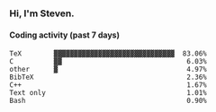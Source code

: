### Hi, I'm Steven.

#### Coding activity (past 7 days)
```
TeX        ▓▓▓▓▓▓▓▓▓▓▓▓▓▓▓▓▓▓▓▓▓▓▓▓▓▓▓▓▓▓  83.06%
C          ▓▓                               6.03%
other      ▓                                4.97%
BibTeX                                      2.36%
C++                                         1.67%
Text only                                   1.01%
Bash                                        0.90%
```
